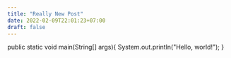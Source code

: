 ```yaml
---
title: "Really New Post"
date: 2022-02-09T22:01:23+07:00
draft: false
---
```

public static void main(String[] args){
	System.out.println("Hello, world!");
}

